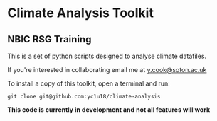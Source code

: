 # Climate Analysis Toolkit
## NBIC RSG Training
This is a set of python scripts designed to analyse climate datafiles.

If you're interested in collaborating email me at y.cook@soton.ac.uk

To install a copy of this toolkit, open a terminal and run:
```
git clone git@github.com:yc1u18/climate-analysis
```
**This code is currently in development and not all features will work**
